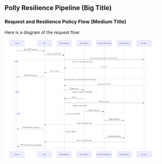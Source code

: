 ## Polly Resilience Pipeline (Big Title)

### Request and Resilience Policy Flow (Medium Title)

Here is a diagram of the request flow:

![Polly Sequence Diagram](diagram.png)
  
